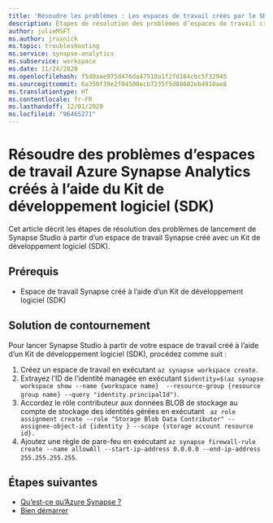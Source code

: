 ```yaml
---
title: 'Résoudre les problèmes : Les espaces de travail créés par le SDK ne peuvent pas lancer Synapse Studio'
description: Étapes de résolution des problèmes d’espaces de travail créés par le Kit de développement logiciel (SDK) incapables de lancer Synapse Studio
author: julieMSFT
ms.author: jrasnick
ms.topic: troubleshooting
ms.service: synapse-analytics
ms.subservice: workspace
ms.date: 11/24/2020
ms.openlocfilehash: f5d0aae975d476da47510a1f2fd164cbc5f32945
ms.sourcegitcommit: 6a350f39e2f04500ecb7235f5d88682eb4910ae8
ms.translationtype: HT
ms.contentlocale: fr-FR
ms.lasthandoff: 12/01/2020
ms.locfileid: "96465271"
---
```

# <a name="troubleshoot-azure-synapse-analytics-workspaces-created-using-sdk"></a>Résoudre des problèmes d’espaces de travail Azure Synapse Analytics créés à l’aide du Kit de développement logiciel (SDK)

Cet article décrit les étapes de résolution des problèmes de lancement de Synapse Studio à partir d’un espace de travail Synapse créé avec un Kit de développement logiciel (SDK).


## <a name="prerequisites"></a>Prérequis

- Espace de travail Synapse créé à l’aide d’un Kit de développement logiciel (SDK)

## <a name="workaround"></a>Solution de contournement

Pour lancer Synapse Studio à partir de votre espace de travail créé à l’aide d’un Kit de développement logiciel (SDK), procédez comme suit : 
  1.    Créez un espace de travail en exécutant `az synapse workspace create`.
  2.    Extrayez l’ID de l’identité managée en exécutant `$identity=$(az synapse workspace show --name {workspace name}  --resource-group {resource group name} --query "identity.principalId")`.
  3.    Accordez le rôle contributeur aux données BLOB de stockage au compte de stockage des identités gérées en exécutant ` az role assignment create --role "Storage Blob Data Contributor" --assignee-object-id {identity } --scope {storage account resource id}.`
  4.    Ajoutez une règle de pare-feu en exécutant ` az synapse firewall-rule create --name allowAll --start-ip-address 0.0.0.0 --end-ip-address 255.255.255.255 `.

## <a name="next-steps"></a>Étapes suivantes

* [Qu’est-ce qu’Azure Synapse ?](../overview-what-is.md)
* [Bien démarrer](../get-started.md)
